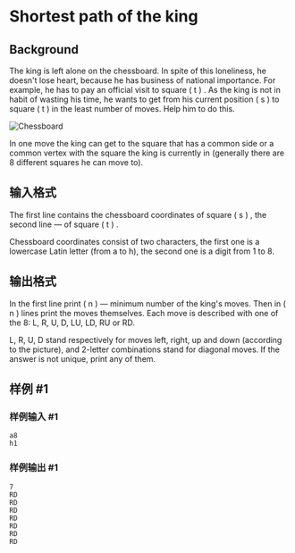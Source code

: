 # Shortest path of the king

## Background

The king is left alone on the chessboard. In spite of this loneliness, he doesn't lose heart, because he has business of national importance. For example, he has to pay an official visit to square \( t \) . As the king is not in habit of wasting his time, he wants to get from his current position \( s \) to square \( t \) in the least number of moves. Help him to do this.

 ![Chessboard](https://cdn.luogu.com.cn/upload/vjudge_pic/CF3A/5ee13bc754378d9b20e7cf9389534f02014d55d0.png)

In one move the king can get to the square that has a common side or a common vertex with the square the king is currently in (generally there are 8 different squares he can move to).

## 输入格式

The first line contains the chessboard coordinates of square \( s \) , the second line — of square \( t \) .

Chessboard coordinates consist of two characters, the first one is a lowercase Latin letter (from a to h), the second one is a digit from 1 to 8.

## 输出格式

In the first line print \( n \) — minimum number of the king's moves. Then in \( n \) lines print the moves themselves. Each move is described with one of the 8: L, R, U, D, LU, LD, RU or RD.

L, R, U, D stand respectively for moves left, right, up and down (according to the picture), and 2-letter combinations stand for diagonal moves. If the answer is not unique, print any of them.

## 样例 #1

### 样例输入 #1

```in
a8
h1
```

### 样例输出 #1

```out
7
RD
RD
RD
RD
RD
RD
RD
```
